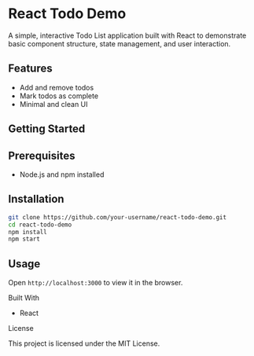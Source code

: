 # React Todo Demo

A simple, interactive Todo List application built with React to demonstrate basic component structure, state management, and user interaction.

## Features

- Add and remove todos
- Mark todos as complete
- Minimal and clean UI

## Getting Started

## Prerequisites

- Node.js and npm installed

## Installation

```bash
git clone https://github.com/your-username/react-todo-demo.git
cd react-todo-demo
npm install
npm start
```

## Usage

Open `http://localhost:3000` to view it in the browser.

Built With

- React

License

This project is licensed under the MIT License.
